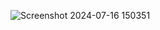 ![Screenshot 2024-07-16 150351](https://github.com/user-attachments/assets/5cdd0b0c-134d-4259-a8e0-85705db61aa1)
